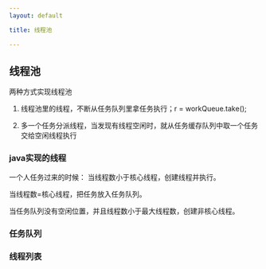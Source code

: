 ```yaml
---
layout: default

title: 线程池

---
```

## 线程池

两种方式实现线程池

1. 线程池里的线程，不断从任务队列里拿任务执行；r = workQueue.take();

2. 多一个任务分派线程，当发现有线程空闲时，就从任务缓存队列中取一个任务交给空闲线程执行







### java实现的线程
一个人任务过来的时候：
当线程数小于核心线程，创建线程并执行。

当线程数=核心线程，把任务放入任务队列。

当任务队列没有空闲位置，并且线程数小于最大线程数，创建非核心线程。

### 任务队列
### 线程列表

